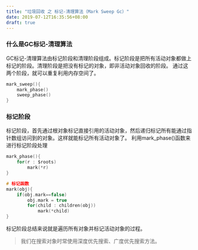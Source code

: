 ```yaml
---
title: "垃圾回收 之 标记-清理算法（Mark Sweep Gc）"
date: 2019-07-12T16:35:56+08:00
draft: true
---
```


### 什么是GC标记-清理算法
GC标记-清理算法由标记阶段和清理阶段组成。标记阶段是把所有活动对象都做上标记的阶段。清理阶段是把没有标记的对象，即非活动对象回收的阶段。
通过这两个阶段，就可以重复利用内存空间了。

```c
mark_sweep(){
    mark_phase()
    sweep_phase()
}
```
### 标记阶段
标记阶段，首先通过根对象标记直接引用的活动对象，然后递归标记所有能通过指针数组访问到的对象。这样就能标记所有活动对象了。
利用mark_phase()函数来进行标记阶段处理
```c
mark_phase(){
    for(r : $roots)
        mark(*r)
}

# 标记函数
mark(obj){
    if(obj.mark==false)
        obj.mark = true
        for(child : children(obj))
            mark(*child)
}
```
标记阶段总结来说就是遍历所有对象并标记活动对象的过程。

> 我们在搜索对象时常使用深度优先搜索、广度优先搜索方法。
> 
